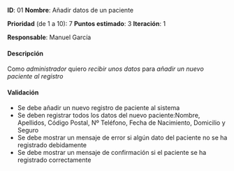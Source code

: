 **ID**: 01
**Nombre**: Añadir datos de un paciente

**Prioridad** (de 1 a 10): 7
**Puntos estimado**: 3
**Iteración**: 1

**Responsable**: Manuel García

#### Descripción

Como *administrador* quiero *recibir unos datos* para *añadir un nuevo paciente al registro*

#### Validación

* Se debe añadir un nuevo registro de paciente al sistema
* Se deben registrar todos los datos del nuevo paciente:Nombre, Apellidos, Código Postal, Nº Teléfono, Fecha de Nacimiento, Domicilio y Seguro
* Se debe mostrar un mensaje de error si algún dato del paciente no se ha registrado debidamente
* Se debe mostrar un mensaje de confirmación si el paciente se ha registrado correctamente
